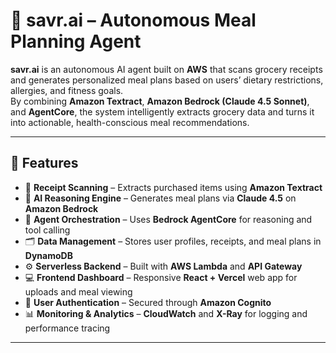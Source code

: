 # 🧠 savr.ai – Autonomous Meal Planning Agent

**savr.ai** is an autonomous AI agent built on **AWS** that scans grocery receipts and generates personalized meal plans based on users’ dietary restrictions, allergies, and fitness goals.  
By combining **Amazon Textract**, **Amazon Bedrock (Claude 4.5 Sonnet)**, and **AgentCore**, the system intelligently extracts grocery data and turns it into actionable, health-conscious meal recommendations.

---

## 🚀 Features

- 📸 **Receipt Scanning** – Extracts purchased items using **Amazon Textract**
- 🧩 **AI Reasoning Engine** – Generates meal plans via **Claude 4.5** on **Amazon Bedrock**
- 🧠 **Agent Orchestration** – Uses **Bedrock AgentCore** for reasoning and tool calling
- 🗂️ **Data Management** – Stores user profiles, receipts, and meal plans in **DynamoDB**
- ⚙️ **Serverless Backend** – Built with **AWS Lambda** and **API Gateway**
- 💻 **Frontend Dashboard** – Responsive **React + Vercel** web app for uploads and meal viewing
- 🔐 **User Authentication** – Secured through **Amazon Cognito**
- 📊 **Monitoring & Analytics** – **CloudWatch** and **X-Ray** for logging and performance tracing

---
